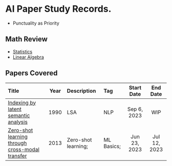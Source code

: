 # AI Paper Study Records.
* Punctuality as Priority

## Math Review
* [Statistics](./math/statistics/main.md)
* [Linear Algebra]()


## Papers Covered
|Title|Year|Description|Tag|Start Date|End Date|
|:----|:--:|:----------|:--|:--------:|:------:|
|[Indexing by latent semantic analysis](./notes/002_lsa.md)|1990|LSA|NLP|Sep 6, 2023|WIP|
|[Zero-shot learning through cross-modal transfer](./notes/001_zero-shot_learning.md)|2013|Zero-shot learning;|ML Basics;|Jun 23, 2023|Jul 12, 2023|

